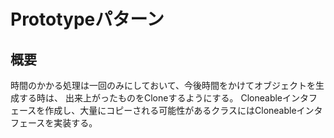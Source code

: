 # Prototypeパターン

## 概要
時間のかかる処理は一回のみにしておいて、今後時間をかけてオブジェクトを生成する時は、
出来上がったものをCloneするようにする。
Cloneableインタフェースを作成し、大量にコピーされる可能性があるクラスにはCloneableインタフェースを実装する。
